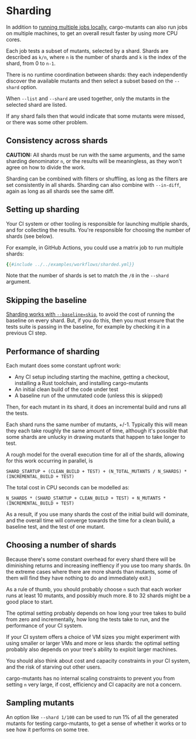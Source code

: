 # Sharding

In addition to [running multiple jobs locally](parallelism.md), cargo-mutants can also run jobs on multiple machines, to get an overall result faster by using more CPU cores.

Each job tests a subset of mutants, selected by a shard. Shards are described as `k/n`, where `n` is the number of shards and `k` is the index of the shard, from 0 to `n-1`.

There is no runtime coordination between shards: they each independently discover the available mutants and then select a subset based on the `--shard` option.

When `--list` and `--shard` are used together, only the mutants in the selected shard are listed.

If any shard fails then that would indicate that some mutants were missed, or there was some other problem.

## Consistency across shards

**CAUTION:**
All shards must be run with the same arguments, and the same sharding denominator `n`, or the results will be meaningless, as they won't agree on how to divide the work.

Sharding can be combined with filters or shuffling, as long as the filters are set consistently in all shards. Sharding can also combine with `--in-diff`, again as long as all shards see the same diff.

## Setting up sharding

Your CI system or other tooling is responsible for launching multiple shards, and for collecting the results. You're responsible for choosing the number of shards (see below).

For example, in GitHub Actions, you could use a matrix job to run multiple shards:

```yaml
{{#include ../../examples/workflows/sharded.yml}}
```

Note that the number of shards is set to match the `/8` in the `--shard` argument.

## Skipping the baseline

[Sharding works with `--baseline=skip`](baseline.md), to avoid the cost of running the baseline on every shard. But, if you do this, then you must ensure that the tests suite is passing in the baseline, for example by checking it in a previous CI step.

## Performance of sharding

Each mutant does some constant upfront work:

* Any CI setup including starting the machine, getting a checkout, installing a Rust toolchain, and installing cargo-mutants
* An initial clean build of the code under test
* A baseline run of the unmutated code (unless this is skipped)

Then, for each mutant in its shard, it does an incremental build and runs all the tests.

Each shard runs the same number of mutants, +/-1. Typically this will mean they each take roughly the same amount of time, although it's possible that some shards are unlucky in drawing mutants that happen to take longer to test.

A rough model for the overall execution time for all of the shards, allowing for this work occurring in parallel, is

```raw
SHARD_STARTUP + (CLEAN_BUILD + TEST) + (N_TOTAL_MUTANTS / N_SHARDS) * (INCREMENTAL_BUILD + TEST)
```

The total cost in CPU seconds can be modelled as:

```raw
N_SHARDS * (SHARD_STARTUP + CLEAN_BUILD + TEST) + N_MUTANTS * (INCREMENTAL_BUILD + TEST)
```

As a result, if you use many shards the cost of the initial build will dominate, and the overall time will converge towards the time for a clean build, a baseline test, and the test of one mutant.

## Choosing a number of shards

Because there's some constant overhead for every shard there will be diminishing returns and increasing ineffiency if you use too many shards. (In the extreme cases where there are more shards than mutants, some of them will find they have nothing to do and immediately exit.)

As a rule of thumb, you should probably choose `n` such that each worker runs at least 10 mutants, and possibly much more. 8 to 32 shards might be a good place to start.

The optimal setting probably depends on how long your tree takes to build from zero and incrementally, how long the tests take to run, and the performance of your CI system.

If your CI system offers a choice of VM sizes you might experiment with using smaller or larger VMs and more or less shards: the optimal setting probably also depends on your tree's ability to exploit larger machines.

You should also think about cost and capacity constraints in your CI system, and the risk of starving out other users.

cargo-mutants has no internal scaling constraints to prevent you from setting `n` very large, if cost, efficiency and CI capacity are not a concern.

## Sampling mutants

An option like `--shard 1/100` can be used to run 1% of all the generated mutants for testing cargo-mutants, to get a sense of whether it works or to see how it performs on some tree.
